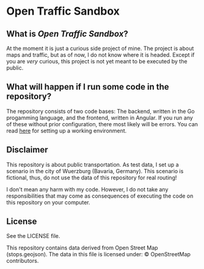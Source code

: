 Open Traffic Sandbox
=====================

What is _Open Traffic Sandbox_?
-------------------------------

At the moment it is just a curious side project of mine. The project is about maps and traffic, but
as of now, I do not know where it is headed. Except if you are *very* curious, this
project is not yet meant to be executed by the public. 

What will happen if I run some code in the repository?
------------------------------------

The repository consists of two code bases: The backend, written in the Go progamming language,
and the frontend, written in Angular. If you run any of these without prior configuration,
there most likely will be errors. You can read [here](https://fafeitsch.github.io/Open-Traffic-Sandbox) for setting up a working environment.

Disclaimer
------------------------------------
This repository is about public transportation. As test data, I set up
a scenario in the city of Wuerzburg (Bavaria, Germany). This scenario is fictional,
thus, do not use the data of this repository for real routing!

I don't mean any harm with my code. However, I do not take any responsibilities that
may come as consequences of executing the code on this repository on your computer.

License
------------------------------------
See the LICENSE file.

This repository contains data derived from Open Street Map (stops.geojson). The data in this file is licensed under: © OpenStreetMap contributors.